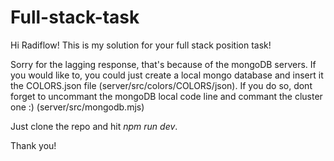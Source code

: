 # Full-stack-task

Hi Radiflow!
This is my solution for your full stack position task!

Sorry for the lagging response, that's because of the mongoDB servers.
If you would like to, you could just create a local mongo database and insert it the COLORS.json file (server/src/colors/COLORS/json). If you do so, dont forget to uncommant the mongoDB local code line and commant the cluster one :) (server/src/mongodb.mjs)

Just clone the repo and hit *npm run dev*.

Thank you!
